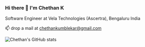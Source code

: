 ### Hi there 👋 I'm Chethan K
Software Engineer at Vela Technologies (Ascertra), Bengaluru India

📫 drop a mail at chethankumblekar@gmail.com

![Chethan's GitHub stats](https://github-readme-stats.vercel.app/api?username=kc015800&show_icons=true&theme=radical)
